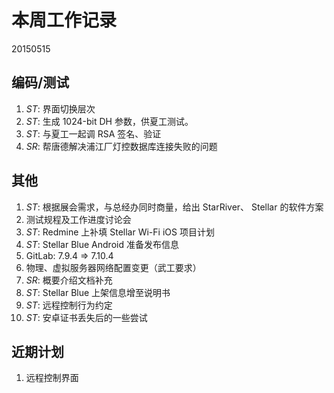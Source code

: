 # 本周工作记录

20150515


## 编码/测试

1. *ST*: 界面切换层次
2. *ST*: 生成 1024-bit DH 参数，供夏工测试。
3. *ST*: 与夏工一起调 RSA 签名、验证
4. *SR*: 帮唐德解决浦江厂灯控数据库连接失败的问题

## 其他

1. *ST*: 根据展会需求，与总经办同时商量，给出 StarRiver、 Stellar 的软件方案
2. 测试规程及工作进度讨论会
3. *ST*: Redmine 上补填 Stellar Wi-Fi iOS 项目计划
4. *ST*: Stellar Blue Android 准备发布信息
5. GitLab: 7.9.4 => 7.10.4
6. 物理、虚拟服务器网络配置变更（武工要求）
7. *SR*: 概要介绍文档补充
8. *ST*: Stellar Blue 上架信息增至说明书
9. *ST*: 远程控制行为约定
10. *ST*: 安卓证书丢失后的一些尝试

## 近期计划

1. 远程控制界面